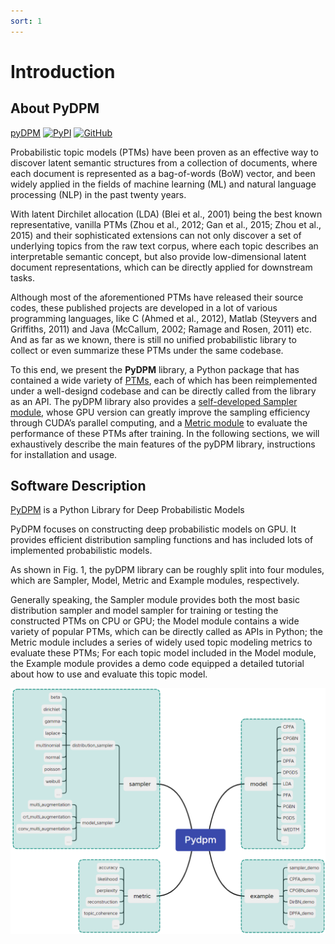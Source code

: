 ```yaml
---
sort: 1
---
```


# Introduction

## About PyDPM

[pyDPM](https://github.com/BoChenGroup/pydpm)   [![PyPI](https://img.shields.io/pypi/v/gluonts.svg?style=flat-square)](https://pypi.org/project/gluonts/)   [![GitHub](https://img.shields.io/github/license/awslabs/gluon-ts.svg?style=flat-square)](./LICENSE)

Probabilistic topic models (PTMs) have been proven as an effective way to discover latent semantic structures from a collection of documents, where each document is represented as a
bag-of-words (BoW) vector, and been widely applied in the fields of machine learning (ML)
and natural language processing (NLP) in the past twenty years. 

With latent Dirchilet allocation (LDA) (Blei et al., 2001) being the best known representative, vanilla PTMs (Zhou et al., 2012; Gan et al., 2015; Zhou et al., 2015) and their sophisticated extensions can not only discover a set of underlying topics from the raw text corpus, where each topic describes an interpretable semantic concept, but also provide low-dimensional latent document representations, which can be directly applied for downstream tasks.


Although most of the aforementioned PTMs have released their source codes, these published projects are developed in a lot of various programming languages, like C (Ahmed et al., 2012), Matlab (Steyvers and Griffiths, 2011) and Java (McCallum, 2002; Ramage and Rosen, 2011) etc. And as far as we known, there is still no unified probabilistic library to collect or even summarize these PTMs under the same codebase. 

To this end, we present the **PyDPM** library, a Python package that has contained a wide variety of [PTMs](https://dustone-mu.github.io/Model/), each of which has been reimplemented under a well-designd codebase and can be directly called from the library as an API. The pyDPM library also provides a [self-developed Sampler module](https://dustone-mu.github.io/Sample/), whose GPU version can greatly improve the sampling efficiency through CUDA’s parallel computing, and a [Metric module](https://dustone-mu.github.io/Metric/) to evaluate the performance of these PTMs after training. In the following sections, we will exhaustively describe the main features of the pyDPM library, instructions for installation and usage.

## Software Description

[PyDPM](https://github.com/BoChenGroup/pydpm) is a Python Library for Deep Probabilistic Models

PyDPM focuses on constructing deep probabilistic models on GPU. It provides efficient distribution sampling functions and has included lots of implemented probabilistic models.

As shown in Fig. 1, the pyDPM library can be roughly split into four modules, which are Sampler, Model, Metric and Example modules, respectively. 

Generally speaking, the Sampler module provides both the most basic distribution sampler and model sampler for training or testing the constructed PTMs on CPU or GPU; the Model module contains a wide variety of popular PTMs, which can be directly called as APIs in Python; the Metric module includes a series of widely used topic modeling metrics to evaluate these PTMs; For each topic model included in the Model module, the Example module provides a demo code equipped a detailed tutorial about how to use and evaluate this topic model.

![Image text](https://raw.githubusercontent.com/BoChenGroup/pydpm/master/pydpm_framework.png "Figure 1: The whole framework of the developed pyDPM library, including Sampler, Model, Metric and Example modules.")

